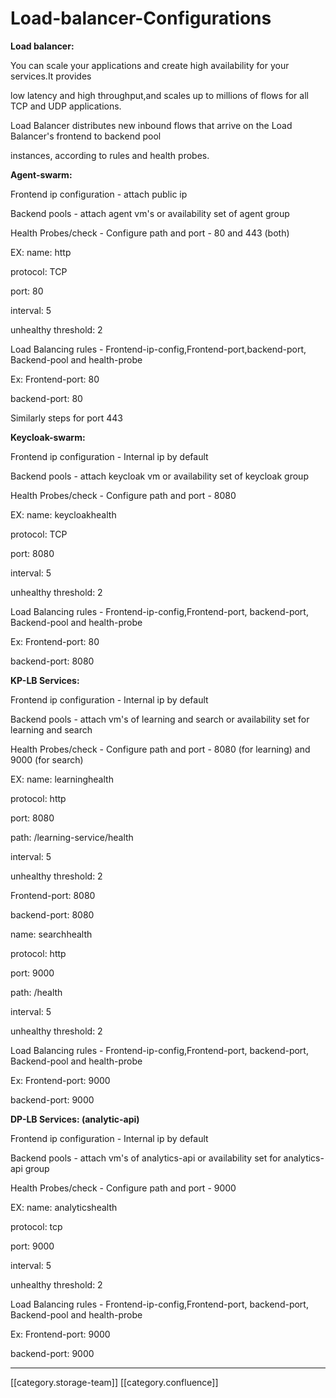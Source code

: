 # Load-balancer-Configurations

**Load balancer:**

You can scale your applications and create high availability for your services.It provides&#x20;

low latency and high throughput,and scales up to millions of flows for all TCP and UDP applications.

Load Balancer distributes new inbound flows that arrive on the Load Balancer's frontend to backend pool&#x20;

instances, according to rules and health probes.

**Agent-swarm:**

Frontend ip configuration - attach public ip

Backend pools - attach agent vm's or availability set of agent group

Health Probes/check - Configure path and port - 80 and 443 (both)

EX: name: http&#x20;

protocol: TCP&#x20;

port: 80&#x20;

interval: 5&#x20;

unhealthy threshold: 2

Load Balancing rules - Frontend-ip-config,Frontend-port,backend-port, Backend-pool and health-probe

Ex: Frontend-port: 80

backend-port: 80

Similarly steps for port 443

**Keycloak-swarm:**

Frontend ip configuration - Internal ip by default

Backend pools - attach keycloak vm or availability set of keycloak group

Health Probes/check - Configure path and port - 8080

EX: name: keycloakhealth&#x20;

protocol: TCP&#x20;

port: 8080&#x20;

interval: 5&#x20;

unhealthy threshold: 2

Load Balancing rules - Frontend-ip-config,Frontend-port, backend-port, Backend-pool and health-probe

Ex: Frontend-port: 80

backend-port: 8080

**KP-LB Services:**

Frontend ip configuration - Internal ip by default

Backend pools - attach vm's of learning and search or availability set for learning and search

Health Probes/check - Configure path and port - 8080 (for learning) and 9000 (for search)

EX: name: learninghealth&#x20;

protocol: http&#x20;

port: 8080&#x20;

path: /learning-service/health

interval: 5&#x20;

unhealthy threshold: 2

Frontend-port: 8080

backend-port: 8080

name: searchhealth&#x20;

protocol: http&#x20;

port: 9000&#x20;

path: /health&#x20;

interval: 5&#x20;

unhealthy threshold: 2

Load Balancing rules - Frontend-ip-config,Frontend-port, backend-port, Backend-pool and health-probe

Ex: Frontend-port: 9000

backend-port: 9000

**DP-LB Services: (analytic-api)**

Frontend ip configuration - Internal ip by default

Backend pools - attach vm's of analytics-api or availability set for analytics-api group

Health Probes/check - Configure path and port - 9000

EX: name: analyticshealth&#x20;

protocol: tcp&#x20;

port: 9000&#x20;

interval: 5&#x20;

unhealthy threshold: 2

Load Balancing rules - Frontend-ip-config,Frontend-port, backend-port, Backend-pool and health-probe

Ex: Frontend-port: 9000

backend-port: 9000

***

\[\[category.storage-team]] \[\[category.confluence]]
